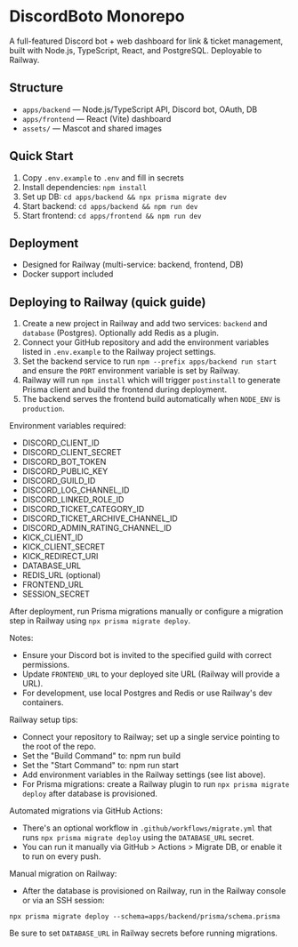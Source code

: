 # DiscordBoto Monorepo

A full-featured Discord bot + web dashboard for link & ticket management, built with Node.js, TypeScript, React, and PostgreSQL. Deployable to Railway.

## Structure
- `apps/backend` — Node.js/TypeScript API, Discord bot, OAuth, DB
- `apps/frontend` — React (Vite) dashboard
- `assets/` — Mascot and shared images

## Quick Start
1. Copy `.env.example` to `.env` and fill in secrets
2. Install dependencies: `npm install`
3. Set up DB: `cd apps/backend && npx prisma migrate dev`
4. Start backend: `cd apps/backend && npm run dev`
5. Start frontend: `cd apps/frontend && npm run dev`

## Deployment
- Designed for Railway (multi-service: backend, frontend, DB)
- Docker support included

## Deploying to Railway (quick guide)

1. Create a new project in Railway and add two services: `backend` and `database` (Postgres). Optionally add Redis as a plugin.
2. Connect your GitHub repository and add the environment variables listed in `.env.example` to the Railway project settings.
3. Set the backend service to run `npm --prefix apps/backend run start` and ensure the `PORT` environment variable is set by Railway.
4. Railway will run `npm install` which will trigger `postinstall` to generate Prisma client and build the frontend during deployment.
5. The backend serves the frontend build automatically when `NODE_ENV` is `production`.

Environment variables required:
- DISCORD_CLIENT_ID
- DISCORD_CLIENT_SECRET
- DISCORD_BOT_TOKEN
- DISCORD_PUBLIC_KEY
- DISCORD_GUILD_ID
- DISCORD_LOG_CHANNEL_ID
- DISCORD_LINKED_ROLE_ID
- DISCORD_TICKET_CATEGORY_ID
- DISCORD_TICKET_ARCHIVE_CHANNEL_ID
- DISCORD_ADMIN_RATING_CHANNEL_ID
- KICK_CLIENT_ID
- KICK_CLIENT_SECRET
- KICK_REDIRECT_URI
- DATABASE_URL
- REDIS_URL (optional)
- FRONTEND_URL
- SESSION_SECRET

After deployment, run Prisma migrations manually or configure a migration step in Railway using `npx prisma migrate deploy`.

Notes:
- Ensure your Discord bot is invited to the specified guild with correct permissions.
- Update `FRONTEND_URL` to your deployed site URL (Railway will provide a URL).
- For development, use local Postgres and Redis or use Railway's dev containers.

Railway setup tips:
- Connect your repository to Railway; set up a single service pointing to the root of the repo.
- Set the "Build Command" to: npm run build
- Set the "Start Command" to: npm run start
- Add environment variables in the Railway settings (see list above).
- For Prisma migrations: create a Railway plugin to run `npx prisma migrate deploy` after database is provisioned.

Automated migrations via GitHub Actions:
 - There's an optional workflow in `.github/workflows/migrate.yml` that runs `npx prisma migrate deploy` using the `DATABASE_URL` secret.
 - You can run it manually via GitHub > Actions > Migrate DB, or enable it to run on every push.

Manual migration on Railway:
 - After the database is provisioned on Railway, run in the Railway console or via an SSH session:

```
npx prisma migrate deploy --schema=apps/backend/prisma/schema.prisma
```

Be sure to set `DATABASE_URL` in Railway secrets before running migrations.
